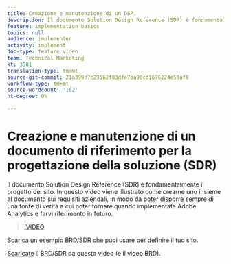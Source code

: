 ```yaml
---
title: Creazione e manutenzione di un DSP.
description: Il documento Solution Design Reference (SDR) è fondamentalmente il progetto del sito. In questo video viene illustrato come crearne uno, in combinazione con il documento sui requisiti aziendali, in modo da poter sempre disporre di una fonte di verità a cui poter tornare quando si implementa  Adobe Analytics, e come si fa riferimento ad esso in futuro.
feature: implementation basics
topics: null
audience: implementer
activity: implement
doc-type: feature video
team: Technical Marketing
kt: 3581
translation-type: tm+mt
source-git-commit: 21a399b7c29562f03dfe7ba90cd1676224e50af8
workflow-type: tm+mt
source-wordcount: '162'
ht-degree: 0%

---
```



# Creazione e manutenzione di un documento di riferimento per la progettazione della soluzione (SDR)

Il documento Solution Design Reference (SDR) è fondamentalmente il progetto del sito. In questo video viene illustrato come crearne uno insieme al documento sui requisiti aziendali, in modo da poter disporre sempre di una fonte di verità a cui poter tornare quando implementate  Adobe Analytics e farvi riferimento in futuro.

>[!VIDEO](https://video.tv.adobe.com/v/28754/?quality=12)

[Scarica](https://analytics.enablementadobe.com/files/brd-sdr-sample-template.xlsx) un esempio BRD/SDR che puoi usare per definire il tuo sito.

[Scaricate](https://analytics.enablementadobe.com/files/geometrixx-clothiers-brd-sdr.xlsx) il BRD/SDR da questo video (e il video [](creating-a-business-requirements-document.md)BRD).
